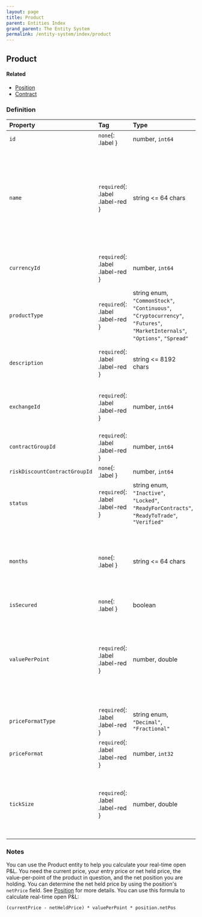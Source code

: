 ```yaml
---
layout: page
title: Product
parent: Entities Index
grand_parent: The Entity System
permalink: /entity-system/index/product
---
```


## Product

#### Related
- [Position]({{site.baseurl}}/entity-system/index/position)
- [Contract]({{site.baseurl}}/entity-system/index/contract)

### Definition

| Property | Tag | Type | Remarks
|:---------|:----|:-----|:-------
| `id` | `none`{: .label } | number, `int64` | 
| `name` | `required`{: .label .label-red } | string <= 64 chars | The name of this product, ex. `ES`, `MES`, `NQ`, `MNQ`, etc. Product names do not include contract expiration codes (ES~M2~, NQ~Z4~, etc.).
| `currencyId` | `required`{: .label .label-red } | number, `int64` | The currency that backs this product. See [Currency]({{site.baseurl}}/entity-system/index/currency).
| `productType` | `required`{: .label .label-red } | string enum, `"CommonStock"`, `"Continuous"`, `"Cryptocurrency"`, `"Futures"`, `"MarketInternals"`, `"Options"`, `"Spread"` | The type of tradable product that this Product entity represents.
| `description` | `required`{: .label .label-red } | string <= 8192 chars | A short description of what this product represents.
| `exchangeId` | `required`{: .label .label-red } | number, `int64` | The [Exchange]({{site.baseurl}}/entity-system/index/exchange) entity that this product is listed as a member of.
| `contractGroupId` | `required`{: .label .label-red } | number, `int64` | 
| `riskDiscountContractGroupId` | `none`{: .label } | number, `int64` |
| `status` | `required`{: .label .label-red } | string enum, `"Inactive"`, `"Locked"`, `"ReadyForContracts"`, `"ReadyToTrade"`, `"Verified"` |
| `months` | `none`{: .label } | string <= 64 chars | The expiration-month codes available for this product. For example, ES uses `H`, `M`, `U`, and `Z` month codes.
| `isSecured` | `none`{: .label } | boolean | 
| `valuePerPoint` | `required`{: .label .label-red } | number, double | This is an important property of the Product entity for calculating real-time P&L, when combined with the `tickSize` field.
| `priceFormatType` | `required`{: .label .label-red } | string enum, `"Decimal"`, `"Fractional"` | 
| `priceFormat` | `required`{: .label .label-red } | number, `int32` | 
| `tickSize` | `required`{: .label .label-red } | number, double | Useful for calculating open P&L in real-time when combined with the `valuePerPoint` field.

### Notes
You can use the Product entity to help you calculate your real-time open P&L. You need the current price, your entry price or net held price, the value-per-point of the product in question, and the net position you are holding. You can determine the net held price by using the position's `netPrice` field. See [Position]({{site.baseurl}}/entity-system/index/position) for more details. You can use this formula to calculate real-time open P&L:

```
(currentPrice - netHeldPrice) * valuePerPoint * position.netPos
```